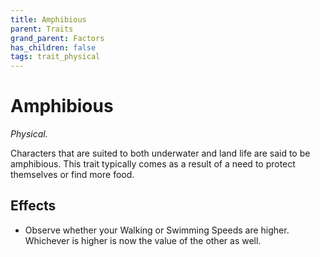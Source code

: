 ```yaml
---
title: Amphibious
parent: Traits
grand_parent: Factors
has_children: false
tags: trait_physical
---
```


# Amphibious

*Physical.*

Characters that are suited to both underwater and land life are said to be amphibious. This trait typically comes as a result of a need to protect themselves or find more food.

## Effects

* Observe whether your Walking or Swimming Speeds are higher. Whichever is higher is now the value of the other as well.
